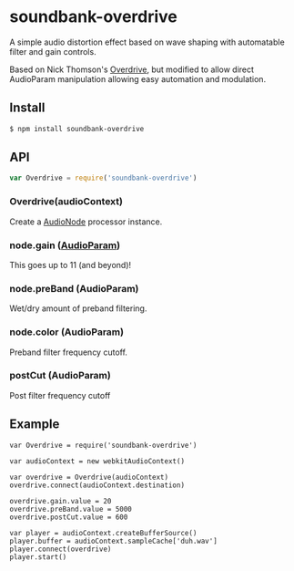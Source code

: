 soundbank-overdrive
===

A simple audio distortion effect based on wave shaping with automatable filter and gain controls.

Based on Nick Thomson's [Overdrive](https://github.com/nick-thompson/wa-overdrive), but modified to allow direct AudioParam manipulation allowing easy automation and modulation.

## Install

```bash
$ npm install soundbank-overdrive
```

## API

```js
var Overdrive = require('soundbank-overdrive')
```

### Overdrive(audioContext)

Create a [AudioNode](https://developer.mozilla.org/en-US/docs/Web/API/AudioNode) processor instance.

### node.gain ([AudioParam](https://developer.mozilla.org/en-US/docs/Web/API/AudioParam))

This goes up to 11 (and beyond)!

### node.preBand (AudioParam)

Wet/dry amount of preband filtering.

### node.color (AudioParam)

Preband filter frequency cutoff.

### postCut (AudioParam)

Post filter frequency cutoff

## Example

```
var Overdrive = require('soundbank-overdrive')

var audioContext = new webkitAudioContext()

var overdrive = Overdrive(audioContext)
overdrive.connect(audioContext.destination)

overdrive.gain.value = 20
overdrive.preBand.value = 5000
overdrive.postCut.value = 600

var player = audioContext.createBufferSource()
player.buffer = audioContext.sampleCache['duh.wav']
player.connect(overdrive)
player.start()
```
